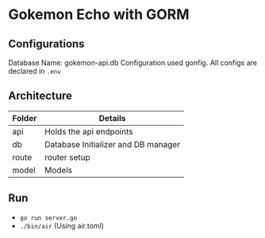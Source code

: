 # Gokemon Echo with GORM


## Configurations
Database Name: gokemon-api.db
Configuration used gonfig. All configs are declared in `.env`

## Architecture
| Folder | Details |
| --- | ---|
| api | Holds the api endpoints |
| db | Database Initializer and DB manager |
| route | router setup |
| model | Models|


## Run 
- `go run server.go`
- `./bin/air` (Using air.toml)
